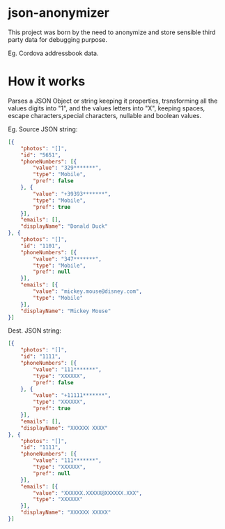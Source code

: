 # json-anonymizer

This project was born by the need to anonymize and store sensible third party data for debugging purpose.

Eg. Cordova addressbook data.

# How it works

Parses a JSON Object or string keeping it properties, trsnsforming all the values digits into "1", and the values letters into "X", keeping spaces, escape characters,special characters, nullable and boolean values.

Eg. Source JSON string:

```json
[{
    "photos": "[]",
    "id": "5651",
    "phoneNumbers": [{
        "value": "329*******",
        "type": "Mobile",
        "pref": false
    }, {
        "value": "+39393*******",
        "type": "Mobile",
        "pref": true
    }],
    "emails": [],
    "displayName": "Donald Duck"
}, {
    "photos": "[]",
    "id": "1101",
    "phoneNumbers": [{
        "value": "347*******",
        "type": "Mobile",
        "pref": null
    }],
    "emails": [{
        "value": "mickey.mouse@disney.com",
        "type": "Mobile"
    }],
    "displayName": "Mickey Mouse"
}]
```

Dest. JSON string:

```json
[{
    "photos": "[]",
    "id": "1111",
    "phoneNumbers": [{
        "value": "111*******",
        "type": "XXXXXX",
        "pref": false
    }, {
        "value": "+11111*******",
        "type": "XXXXXX",
        "pref": true
    }],
    "emails": [],
    "displayName": "XXXXXX XXXX"
}, {
    "photos": "[]",
    "id": "1111",
    "phoneNumbers": [{
        "value": "111*******",
        "type": "XXXXXX",
        "pref": null
    }],
    "emails": [{
        "value": "XXXXXX.XXXXX@XXXXXX.XXX",
        "type": "XXXXXX"
    }],
    "displayName": "XXXXXX XXXXX"
}]
```
